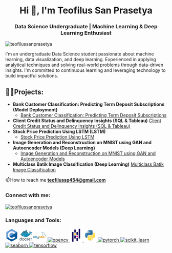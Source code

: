 <h1 align="center">Hi 👋, I'm Teofilus San Prasetya</h1>
<h3 align="center">Data Science Undergraduate | Machine Learning & Deep Learning Enthusiast</h3>

<p align="left"> <img src="https://komarev.com/ghpvc/?username=teofilussanprasetya&label=Profile%20views&color=0e75b6&style=flat" alt="teofilussanprasetya" /> </p>
<p> I'm an undergraduate Data Science student passionate about machine learning, data visualization, and deep learning. Experienced in applying analytical techniques and solving real-world problems through data-driven insights. I'm committed to continuous learning and leveraging technology to build impactful solutions.</p>

<h2>👨‍💻Projects:</h2>

- <b>Bank Customer Classification: Predicting Term Deposit Subscriptions (Model Deployment)</b>
  - [Bank Customer Classification: Predicting Term Deposit Subscriptions](https://github.com/teofilussanprasetya/bank_customer_classification)
- <b>Client Credit Status and Delinquency Insights (SQL & Tableau)</b>
    [Client Credit Status and Delinquency Insights (SQL & Tableau)](https://github.com/teofilussanprasetya/Credit-Data_Analysis_SQL_Tableau)
- <b>Stock Price Prediction Using LSTM (LSTM)</b>
  - [Stock Price Prediction Using LSTM](https://github.com/teofilussanprasetya/Stock_Price_Prediction_LSTM)
- <b>Image Generation and Reconstruction on MNIST using GAN and Autoencoder Models (Deep Learning)</b>
  - [Image Generation and Reconstruction on MNIST using GAN and Autoencoder Models](https://github.com/teofilussanprasetya/Image_Generation_and_Reconstruction_on_MNIST_using_GAN_and_Autoencoder_Models)
- <b>Multiclass Batik Image Classification (Deep Learning)</b>
    [Multiclass Batik Image Classification](https://github.com/teofilussanprasetya/multiclass_batik_image_classification)


📫How to reach me **teofilussp454@gmail.com**

<h3 align="left">Connect with me:</h3>
<p align="left">
<a href="https://linkedin.com/in/teofilussanprasetya" target="blank"><img align="center" src="https://raw.githubusercontent.com/rahuldkjain/github-profile-readme-generator/master/src/images/icons/Social/linked-in-alt.svg" alt="teofilussanprasetya" height="30" width="40" /></a>
</p>

<h3 align="left">Languages and Tools:</h3>
<p align="left"> <a href="https://www.cprogramming.com/" target="_blank" rel="noreferrer"> <img src="https://raw.githubusercontent.com/devicons/devicon/master/icons/c/c-original.svg" alt="c" width="40" height="40"/> </a> <a href="https://www.docker.com/" target="_blank" rel="noreferrer"> <img src="https://raw.githubusercontent.com/devicons/devicon/master/icons/docker/docker-original-wordmark.svg" alt="docker" width="40" height="40"/> </a> <a href="https://www.mysql.com/" target="_blank" rel="noreferrer"> <img src="https://raw.githubusercontent.com/devicons/devicon/master/icons/mysql/mysql-original-wordmark.svg" alt="mysql" width="40" height="40"/> </a> <a href="https://opencv.org/" target="_blank" rel="noreferrer"> <img src="https://www.vectorlogo.zone/logos/opencv/opencv-icon.svg" alt="opencv" width="40" height="40"/> </a> <a href="https://pandas.pydata.org/" target="_blank" rel="noreferrer"> <img src="https://raw.githubusercontent.com/devicons/devicon/2ae2a900d2f041da66e950e4d48052658d850630/icons/pandas/pandas-original.svg" alt="pandas" width="40" height="40"/> </a> <a href="https://www.python.org" target="_blank" rel="noreferrer"> <img src="https://raw.githubusercontent.com/devicons/devicon/master/icons/python/python-original.svg" alt="python" width="40" height="40"/> </a> <a href="https://pytorch.org/" target="_blank" rel="noreferrer"> <img src="https://www.vectorlogo.zone/logos/pytorch/pytorch-icon.svg" alt="pytorch" width="40" height="40"/> </a> <a href="https://scikit-learn.org/" target="_blank" rel="noreferrer"> <img src="https://upload.wikimedia.org/wikipedia/commons/0/05/Scikit_learn_logo_small.svg" alt="scikit_learn" width="40" height="40"/> </a> <a href="https://seaborn.pydata.org/" target="_blank" rel="noreferrer"> <img src="https://seaborn.pydata.org/_images/logo-mark-lightbg.svg" alt="seaborn" width="40" height="40"/> </a> <a href="https://www.tensorflow.org" target="_blank" rel="noreferrer"> <img src="https://www.vectorlogo.zone/logos/tensorflow/tensorflow-icon.svg" alt="tensorflow" width="40" height="40"/> </a> </p>
